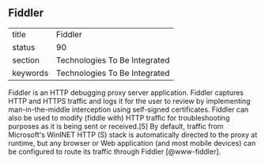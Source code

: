 ## Fiddler


|          |                               |
| -------- | ----------------------------- |
| title    | Fiddler                       | 
| status   | 90                            |
| section  | Technologies To Be Integrated |
| keywords | Technologies To Be Integrated |



Fiddler is an HTTP debugging proxy server application. Fiddler
captures HTTP and HTTPS traffic and logs it for the user to review by
implementing man-in-the-middle interception using self-signed
certificates. Fiddler can also be used to modify (fiddle with) HTTP
traffic for troubleshooting purposes as it is being sent or
received.[5] By default, traffic from Microsoft's WinINET HTTP (S)
stack is automatically directed to the proxy at runtime, but any
browser or Web application (and most mobile devices) can be configured
to route its traffic through Fiddler [@www-fiddler].

